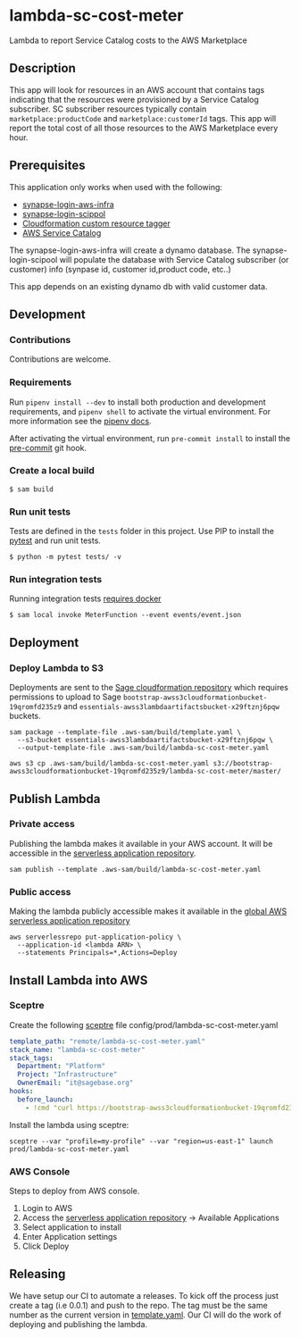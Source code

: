 # lambda-sc-cost-meter
Lambda to report Service Catalog costs to the AWS Marketplace

## Description

This app will look for resources in an AWS account that contains tags indicating that
the resources were provisioned by a Service Catalog subscriber.  SC subscriber resources
typically contain `marketplace:productCode` and `marketplace:customerId` tags.  This
app will report the total cost of all those resources to the AWS Marketplace every hour.

## Prerequisites

This application only works when used with the following:
* [synapse-login-aws-infra](https://github.com/Sage-Bionetworks/synapse-login-aws-infra)
* [synapse-login-scippol](https://github.com/Sage-Bionetworks/synapse-login-scipool)
* [Cloudformation custom resource tagger](https://github.com/Sage-Bionetworks-IT/cfn-cr-synapse-tagger)
* [AWS Service Catalog](https://aws.amazon.com/servicecatalog)

The synapse-login-aws-infra will create a dynamo database.  The synapse-login-scipool
will populate the database with Service Catalog subscriber (or customer)
info (synpase id, customer id,product code, etc..)

This app depends on an existing dynamo db with valid customer data.

## Development

### Contributions
Contributions are welcome.

### Requirements
Run `pipenv install --dev` to install both production and development
requirements, and `pipenv shell` to activate the virtual environment. For more
information see the [pipenv docs](https://pipenv.pypa.io/en/latest/).

After activating the virtual environment, run `pre-commit install` to install
the [pre-commit](https://pre-commit.com/) git hook.

### Create a local build

```shell script
$ sam build
```

### Run unit tests
Tests are defined in the `tests` folder in this project. Use PIP to install the
[pytest](https://docs.pytest.org/en/latest/) and run unit tests.

```shell script
$ python -m pytest tests/ -v
```

### Run integration tests
Running integration tests
[requires docker](https://docs.aws.amazon.com/serverless-application-model/latest/developerguide/sam-cli-command-reference-sam-local-start-api.html)

```shell script
$ sam local invoke MeterFunction --event events/event.json
```

## Deployment

### Deploy Lambda to S3
Deployments are sent to the
[Sage cloudformation repository](https://bootstrap-awss3cloudformationbucket-19qromfd235z9.s3.amazonaws.com/index.html)
which requires permissions to upload to Sage
`bootstrap-awss3cloudformationbucket-19qromfd235z9` and
`essentials-awss3lambdaartifactsbucket-x29ftznj6pqw` buckets.

```shell script
sam package --template-file .aws-sam/build/template.yaml \
  --s3-bucket essentials-awss3lambdaartifactsbucket-x29ftznj6pqw \
  --output-template-file .aws-sam/build/lambda-sc-cost-meter.yaml

aws s3 cp .aws-sam/build/lambda-sc-cost-meter.yaml s3://bootstrap-awss3cloudformationbucket-19qromfd235z9/lambda-sc-cost-meter/master/
```

## Publish Lambda

### Private access
Publishing the lambda makes it available in your AWS account.  It will be accessible in
the [serverless application repository](https://console.aws.amazon.com/serverlessrepo).

```shell script
sam publish --template .aws-sam/build/lambda-sc-cost-meter.yaml
```

### Public access
Making the lambda publicly accessible makes it available in the
[global AWS serverless application repository](https://serverlessrepo.aws.amazon.com/applications)

```shell script
aws serverlessrepo put-application-policy \
  --application-id <lambda ARN> \
  --statements Principals=*,Actions=Deploy
```

## Install Lambda into AWS

### Sceptre
Create the following [sceptre](https://github.com/Sceptre/sceptre) file
config/prod/lambda-sc-cost-meter.yaml

```yaml
template_path: "remote/lambda-sc-cost-meter.yaml"
stack_name: "lambda-sc-cost-meter"
stack_tags:
  Department: "Platform"
  Project: "Infrastructure"
  OwnerEmail: "it@sagebase.org"
hooks:
  before_launch:
    - !cmd "curl https://bootstrap-awss3cloudformationbucket-19qromfd235z9.s3.amazonaws.com/lambda-sc-cost-meter/master/lambda-sc-cost-meter.yaml --create-dirs -o templates/remote/lambda-sc-cost-meter.yaml"
```

Install the lambda using sceptre:
```shell script
sceptre --var "profile=my-profile" --var "region=us-east-1" launch prod/lambda-sc-cost-meter.yaml
```

### AWS Console
Steps to deploy from AWS console.

1. Login to AWS
2. Access the
[serverless application repository](https://console.aws.amazon.com/serverlessrepo)
-> Available Applications
3. Select application to install
4. Enter Application settings
5. Click Deploy

## Releasing

We have setup our CI to automate a releases.  To kick off the process just create
a tag (i.e 0.0.1) and push to the repo.  The tag must be the same number as the current
version in [template.yaml](template.yaml).  Our CI will do the work of deploying and publishing
the lambda.
